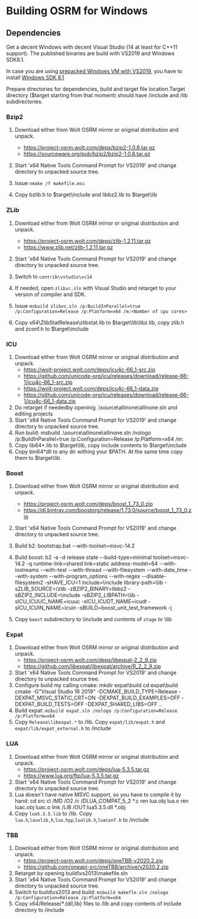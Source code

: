 # Building OSRM for Windows

## Dependencies

Get a decent Windows with decent Visual Studio (14 at least for C++11 support). The published binaries are build with
VS2019 and Windows SDK8.1.

In case you are using [prepacked Windows VM with VS2019](https://developer.microsoft.com/en-us/windows/downloads/virtual-machines/), you
have to install [Windows SDK 8.1](https://go.microsoft.com/fwlink/p/?LinkId=323507)

Prepare directories for dependencies, build and target file location.Target directory ($target starting from that moment) should have /include and /lib subdirectories.

### Bzip2

1. Download either from Wolt OSRM mirror or original distribution and unpack.
    * https://project-osrm.wolt.com/deps/bzip2-1.0.8.tar.gz
    * https://sourceware.org/pub/bzip2/bzip2-1.0.8.tar.gz

2. Start 'x64 Native Tools Command Prompt for VS2019' and change directory to unpacked source tree.
3. Issue `nmake /f makefile.msc`
4. Copy bzlib.h to $target\include and libbz2.lib to $target\lib

### ZLib

1. Download either from Wolt OSRM mirror or original distribution and unpack.
    * https://project-osrm.wolt.com/deps/zlib-1.2.11.tar.gz
    * https://www.zlib.net/zlib-1.2.11.tar.gz

2. Start 'x64 Native Tools Command Prompt for VS2019' and change directory to unpacked source tree.
3. Switch to `contrib\vstudio\vc14`
4. If needed, open `zlibvc.sln` with Visual Studio and retarget to your version of compiler and SDK.
5. Issue `msbuild zlibvc.sln /p:BuildInParallel=true /p:Configuration=Release /p:Platform=x64 /m:<Number of cpu cores>`
6. Copy x64\ZlibStatRelease\zlibstat.lib to $target\lib\libz.lib, copy zlib.h and zconf.h to $target\include

### ICU

1. Download either from Wolt OSRM mirror or original distribution and unpack.
    * https://wolt-project.wolt.com/deps/icu4c-66_1-src.zip
    * https://github.com/unicode-org/icu/releases/download/release-66-1/icu4c-66_1-src.zip
    * https://wolt-project.wolt.com/deps/icu4c-66_1-data.zip
    * https://github.com/unicode-org/icu/releases/download/release-66-1/icu4c-66_1-data.zip
2. Do retarget if neededby openinig .\source\allinone\allinone.sln and editing projects
3. Start 'x64 Native Tools Command Prompt for VS2019' and change directory to unpacked source tree.
4. Run build:
    msbuild .\source\allinone\allinone.sln /nologo /p:BuildInParallel=true /p:Configuration=Release /p:Platform=x64 /m:<Number of cpu cores>
5. Copy lib64\*.lib to $target\lib, copy include contents to $target\include
6. Copy bin64\*dll to any dir withing your $PATH. At the same time copy them to $target\lib

### Boost

1. Download either from Wolt OSRM mirror or original distribution and unpack.
    * https://project-osrm.wolt.com/deps/boost_1_73_0.zip
    * https://dl.bintray.com/boostorg/release/1.73.0/source/boost_1_73_0.zip

2. Start 'x64 Native Tools Command Prompt for VS2019' and change directory to unpacked source tree.
3. Build b2:
    bootstrap.bat --with-toolset=msvc-14.2
4. Build boost:
       b2 -a -d release state --build-type=minimal toolset=msvc-14.2 -q runtime-link=shared link=static address-model=64 --with-iostreams --with-test --with-thread --with-filesystem --with-date_time --with-system --with-program_options --with-regex --disable-filesystem2 -sHAVE_ICU=1 include=<target>\include library-path=<target>\lib -sZLIB_SOURCE=<builddir>/zlib -zBZIP2_BINARY=libbz2 -sBZIP2_INCLUDE=<target>\include -sBZIP2_LIBPATH=<target>\lib -sICU_ICUUC_NAME=icuuc -sICU_ICUDT_NAME=icudt -sICU_ICUIN_NAME=icuin -sBUILD=boost_unit_test_framework -j<number of cpu cores>
5. Copy `boost` subdirectory to <target>\include and contents of `stage` to <target>\lib

### Expat

1. Download either from Wolt OSRM mirror or original distribution and unpack.
    * https://project-osrm.wolt.com/deps/libexpat-2_2_9.zip
    * https://github.com/libexpat/libexpat/archive/R_2_2_9.zip
2. Start 'x64 Native Tools Command Prompt for VS2019' and change directory to unpacked source tree.
3. Configure build my calling cmake:
    mkdir expat\build
    cd expat\build
    cmake -G"Visual Studio 16 2019" -DCMAKE_BUILD_TYPE=Release -DEXPAT_MSVC_STATIC_CRT=ON -DEXPAT_BUILD_EXAMPLES=OFF -DEXPAT_BUILD_TESTS=OFF -DEXPAT_SHARED_LIBS=OFF ..
4. Build expat: `msbuild expat.sln /nologo /p:Configuration=Release /p:Platform=x64`
5. Copy `Release\libexpat.*` to <target>/lib. Copy `expat/lib/expat.h` and `expat/lib/expat_external.h` to <target>/include

### LUA

1. Download either from Wolt OSRM mirror or original distribution and unpack.
    * https://project-osrm.wolt.com/deps/lua-5.3.5.tar.gz
    * https://www.lua.org/ftp/lua-5.3.5.tar.gz
2. Start 'x64 Native Tools Command Prompt for VS2019' and change directory to unpacked source tree.
3. Lua doesn't have native MSVC support, so you have to compile it by hand:
    cd src
    cl /MD /O2 /c /DLUA_COMPAT_5_2 *.c
    ren lua.obj lua.o
    ren luac.obj luac.o
    link /LIB /OUT:lua5.3.5.dll *.obj
4. Copy `lua5.3.5.lib` to <target>/lib. Copy `lua.h`,`lauxlib,h`,`lua.hpp`,`lualib.h`,`luaconf.h` to <target>/include

### TBB

1. Download either from Wolt OSRM mirror or original distribution and unpack.
    * https://project-osrm.wolt.com/deps/oneTBB-v2020.2.zip
    * https://github.com/oneapi-src/oneTBB/archive/v2020.2.zip
2. Retarget by opening build\vs2013\makefile.sln
3. Start 'x64 Native Tools Command Prompt for VS2019' and change directory to unpacked source tree.
4. Switch to build\vs2013 and build: `msbuild makefle.sln /nologo /p:Configuration=Release /p:Platform=x64`
5. Copy x64/Release/*.{dll,lib} files to <target>/lib and copy contents of include directory to <target>/include
